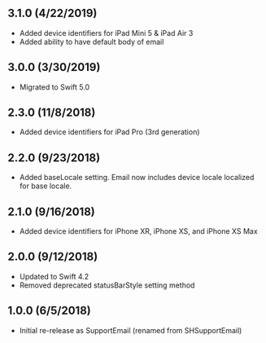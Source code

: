 ## 3.1.0 (4/22/2019)

* Added device identifiers for iPad Mini 5 & iPad Air 3
* Added ability to have default body of email

## 3.0.0 (3/30/2019)

* Migrated to Swift 5.0

## 2.3.0 (11/8/2018)

* Added device identifiers for iPad Pro (3rd generation)

## 2.2.0 (9/23/2018)

* Added baseLocale setting. Email now includes device locale localized for base locale.

## 2.1.0 (9/16/2018)

* Added device identifiers for iPhone XR, iPhone XS, and iPhone XS Max

## 2.0.0 (9/12/2018)

* Updated to Swift 4.2
* Removed deprecated statusBarStyle setting method

## 1.0.0 (6/5/2018)

* Initial re-release as SupportEmail (renamed from SHSupportEmail)
